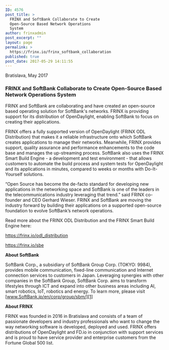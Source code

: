 ```yaml
---
ID: 4576
post_title: >
  FRINX and SoftBank Collaborate to Create
  Open-Source Based Network Operations
  System
author: frinxadmin
post_excerpt: ""
layout: page
permalink: >
  https://frinx.io/frinx_softbank_collaboration
published: true
post_date: 2017-05-29 14:11:55
---
```

Bratislava, May 2017

### FRINX and SoftBank Collaborate to Create Open-Source Based Network Operations System

FRINX and SoftBank are collaborating and have created an open-source based operating solution for SoftBank's networks. FRINX is providing support for its distribution of OpenDaylight, enabling SoftBank to focus on creating their applications.

FRINX offers a fully supported version of OpenDaylight (FRINX ODL Distribution) that makes it a reliable infrastructure onto which SoftBank creates applications to manage their networks. Meanwhile, FRINX provides support, quality assurance and performance enhancements to the code base and manages the up-streaming process. SoftBank also uses the FRINX Smart Build Engine - a development and test environment - that allows customers to automate the build process and system tests for OpenDaylight and its applications in minutes, compared to weeks or months with Do-It-Yourself solutions.

“Open Source has become the de-facto standard for developing new applications in the networking space and SoftBank is one of the leaders in the telecommunications industry leveraging that trend.” said FRINX co-founder and CEO Gerhard Wieser. FRINX and SoftBank are moving the industry forward by building their applications on a supported open-source foundation to evolve SoftBank’s network operations.

Read more about the FRINX ODL Distribution and the FRINX Smart Build Engine here:

<https://frinx.io/odl_distribution>

<https://frinx.io/sbe>

**About SoftBank**

SoftBank Corp., a subsidiary of SoftBank Group Corp. (TOKYO: 9984), provides mobile communication, fixed-line communication and Internet connection services to customers in Japan. Leveraging synergies with other companies in the SoftBank Group, SoftBank Corp. aims to transform lifestyles through ICT and expand into other business areas including AI, smart robotics, IoT, robotics and energy. To learn more, please visit [www.SoftBank.jp/en/corp/group/sbm/][1]

**About FRINX**

FRINX was founded in 2016 in Bratislava and consists of a team of passionate developers and industry professionals who want to change the way networking software is developed, deployed and used. FRINX offers distributions of OpenDaylight and FD.io in conjunction with support services and is proud to have service provider and enterprise customers from the Fortune Global 500 list.

 [1]: http://www.SoftBank.jp/en/corp/group/sbm/